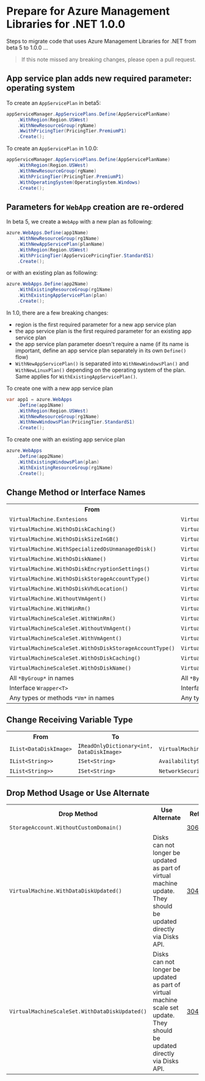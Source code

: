# Prepare for Azure Management Libraries for .NET 1.0.0 #

Steps to migrate code that uses Azure Management Libraries for .NET from beta 5 to 1.0.0 …

> If this note missed any breaking changes, please open a pull request.

## App service plan adds new required parameter: operating system

To create an `AppServicePlan` in beta5:

```C#
appServiceManager.AppServicePlans.Define(AppServicePlanName)
    .WithRegion(Region.USWest)
    .WithNewResourceGroup(rgName)
    .WwithPricingTier(PricingTier.PremiumP1)
    .Create();
```

To create an `AppServicePlan` in 1.0.0:

```C#
appServiceManager.AppServicePlans.Define(AppServicePlanName)
    .WithRegion(Region.USWest)
    .WithNewResourceGroup(rgName)
    .WithPricingTier(PricingTier.PremiumP1)
    .WithOperatingSystem(OperatingSystem.Windows)
    .Create();
```

## Parameters for `WebApp` creation are re-ordered

In beta 5, we create a `WebApp` with a new plan as following:

```C#
azure.WebApps.Define(app1Name)
    .WithNewResourceGroup(rg1Name)
    .WithNewAppServicePlan(planName)
    .WithRegion(Region.USWest)
    .WithPricingTier(AppServicePricingTier.StandardS1)
    .Create();
```

or with an existing plan as following:

```C#
azure.WebApps.Define(app2Name)
    .WithExistingResourceGroup(rg1Name)
    .WithExistingAppServicePlan(plan)
    .Create();
```

In 1.0, there are a few breaking changes:

- region is the first required parameter for a new app service plan
- the app service plan is the first required parameter for an existing app service plan
- the app service plan parameter doesn't require a name (if its name is important, define an app service plan separately in its own `Define()` flow)
- `WithNewAppServicePlan()` is separated into `WithNewWindowsPlan()` and `WithNewLinuxPlan()` depending on the operating system of the plan. Same applies for `WithExistingAppServicePlan()`.

To create one with a new app service plan

```C#
var app1 = azure.WebApps
    .Define(app1Name)
    .WithRegion(Region.USWest)
    .WithNewResourceGroup(rg1Name)
    .WithNewWindowsPlan(PricingTier.StandardS1)
    .Create();
```

To create one with an existing app service plan

```C#
azure.WebApps
    .Define(app2Name)
    .WithExistingWindowsPlan(plan)
    .WithExistingResourceGroup(rg1Name)
    .Create();
```

## Change Method or Interface Names ##

<table>
  <tr>
    <th>From</th>
    <th>To</th>
    <th>Ref</th>
  </tr>
  <tr>
      <td><code>VirtualMachine.Exntesions</code></td>
      <td><code>VirtualMachine.ListExtensions()</code></td>
      <td><a href="https://github.com/Azure/azure-sdk-for-net/pull/2997">#2997</a></td>
  </tr>
  <tr>
    <td><code>VirtualMachine.WithOsDiskCaching()</code></td>
    <td><code>VirtualMachine.WithOSDiskCaching()</code></td>
    <td><a href="https://github.com/Azure/azure-sdk-for-net/pull/3073">#3073</a></td>
  </tr>
  <tr>
    <td><code>VirtualMachine.WithOsDiskSizeInGB()</code></td>
    <td><code>VirtualMachine.WithOSDiskSizeInGB()</code></td>
    <td><a href="https://github.com/Azure/azure-sdk-for-net/pull/3073">#3073</a></td>
  </tr>
  <tr>
    <td><code>VirtualMachine.WithSpecializedOsUnmanagedDisk()</code></td>
    <td><code>VirtualMachine.WithSpecializedOSUnmanagedDisk()</code></td>
    <td><a href="https://github.com/Azure/azure-sdk-for-net/pull/3073">#3073</a></td>
  </tr>
  <tr>
    <td><code>VirtualMachine.WithOsDiskName()</code></td>
    <td><code>VirtualMachine.WithOSDiskName()</code></td>
    <td><a href="https://github.com/Azure/azure-sdk-for-net/pull/3073">#3073</a></td>
  </tr>
  <tr>
    <td><code>VirtualMachine.WithOsDiskEncryptionSettings()</code></td>
    <td><code>VirtualMachine.WithOSDiskEncryptionSettings()</code></td>
    <td><a href="https://github.com/Azure/azure-sdk-for-net/pull/3073">#3073</a></td>
  </tr>
  <tr>
    <td><code>VirtualMachine.WithOsDiskStorageAccountType()</code></td>
    <td><code>VirtualMachine.WithOSDiskStorageAccountType()</code></td>
    <td><a href="https://github.com/Azure/azure-sdk-for-net/pull/3073">#3073</a></td>
  </tr>
  <tr>
    <td><code>VirtualMachine.WithOsDiskVhdLocation()</code></td>
    <td><code>VirtualMachine.WithOSDiskVhdLocation()</code></td>
    <td><a href="https://github.com/Azure/azure-sdk-for-net/pull/3073">#3073</a></td>
  </tr>
  <tr>
    <td><code>VirtualMachine.WithoutVmAgent()</code></td>
    <td><code>VirtualMachine.WithoutVMAgent()</code></td>
    <td><a href="https://github.com/Azure/azure-sdk-for-net/pull/3073">#3073</a></td>
  </tr>
  <tr>
    <td><code>VirtualMachine.WithWinRm()</code></td>
    <td><code>VirtualMachine.WithWinRM()</code></td>
    <td><a href="https://github.com/Azure/azure-sdk-for-net/pull/3073">#3073</a></td>
  </tr>
  <tr>
    <td><code>VirtualMachineScaleSet.WithWinRm()</code></td>
    <td><code>VirtualMachineScaleSet.WithWinRM()</code></td>
    <td><a href="https://github.com/Azure/azure-sdk-for-net/pull/3073">#3073</a></td>
  </tr>
  <tr>
    <td><code>VirtualMachineScaleSet.WithoutVmAgent()</code></td>
    <td><code>VirtualMachineScaleSet.WithoutVMAgent()</code></td>
    <td><a href="https://github.com/Azure/azure-sdk-for-net/pull/3073">#3073</a></td>
  </tr>
  <tr>
    <td><code>VirtualMachineScaleSet.WithVmAgent()</code></td>
    <td><code>VirtualMachineScaleSet.WithVMAgent()</code></td>
    <td><a href="https://github.com/Azure/azure-sdk-for-net/pull/3073">#3073</a></td>
  </tr>
  <tr>
    <td><code>VirtualMachineScaleSet.WithOsDiskStorageAccountType()</code></td>
    <td><code>VirtualMachineScaleSet.WithOSDiskStorageAccountType()</code></td>
    <td><a href="https://github.com/Azure/azure-sdk-for-net/pull/3073">#3073</a></td>
  </tr>
  <tr>
    <td><code>VirtualMachineScaleSet.WithOsDiskCaching()</code></td>
    <td><code>VirtualMachineScaleSet.WithOSDiskCaching()</code></td>
    <td><a href="https://github.com/Azure/azure-sdk-for-net/pull/3073">#3073</a></td>
  </tr>
  <tr>
    <td><code>VirtualMachineScaleSet.WithOsDiskName()</code></td>
    <td><code>VirtualMachineScaleSet.WithOSDiskName()</code></td>
    <td><a href="https://github.com/Azure/azure-sdk-for-net/pull/3073">#3073</a></td>
  </tr>
  <tr>
    <td>All <code>*ByGroup*</code> in names</td>
    <td>All <code>*ByResourceGroup*</code> in names</td>
    <td><a href="https://github.com/Azure/azure-sdk-for-net/pull/3016">#3016</a></td>
  </tr>
  <tr>
    <td>Interface <code>Wrapper&lt;T&gt;</code></td>
    <td>Interface <code>HasInner&lt;T&gt;</code></td>
    <td><a href="https://github.com/Azure/azure-sdk-for-net/pull/2827">#2827</a></td>
  </tr>
  <tr>
    <td>Any types or methods <code>*Vm*</code> in names</td>
    <td>Any types or methods <code>*VM*</code> in names</td>
    <td><a href="https://github.com/Azure/azure-sdk-for-net/pull/2982">#2982</a></td>
  </tr>
</table>



## Change Receiving Variable Type ##

<table>
  <tr>
    <th>From</th>
    <th>To</th>
    <th>For Method</th>
    <th>Ref</th>
  </tr>
  <tr>
    <td><code>IList&lt;DataDiskImage&gt;</code></td>
    <td><code>IReadOnlyDictionary&lt;int, DataDiskImage&gt;</code></td>
    <td><code>VirtualMachineImage.DataDiskImages</code></td>
    <td><a href="https://github.com/Azure/azure-sdk-for-net/pull/2771">#2771</a></td>
  </tr>
  <tr>
    <td><code>IList&lt;String&gt;></code></td>
    <td><code>ISet&lt;String&gt;</code></td>
    <td><code>AvailabilitySet.VirtualMachineIds</code></td>
    <td><a href="https://github.com/Azure/azure-sdk-for-net/pull/3038">3038</a></td>
  </tr>
  <tr>
    <td><code>IList&lt;String&gt;></code></td>
    <td><code>ISet&lt;String&gt;</code></td>
    <td><code>NetworkSecurityGroup.NetworkInterfaceIds</code></td>
    <td><a href="https://github.com/Azure/azure-sdk-for-net/pull/2827">2827</a></td>
  </tr>

</table>


## Drop Method Usage or Use Alternate ##

<table>
  <tr>
    <th>Drop Method</th>
    <th>Use Alternate</th>
    <th>Ref</th>
  </tr>
  <tr>
    <td><code>StorageAccount.WithoutCustomDomain()</code></td>
    <td></td>
    <td><a href="https://github.com/Azure/azure-sdk-for-net/pull/3062">3062</a></td>
  </tr>
  <tr>
    <td><code>VirtualMachine.WithDataDiskUpdated()</code></td>
    <td>Disks can not longer be updated as part of virtual machine update. They should be updated directly via Disks API.</td>
    <td><a href="https://github.com/Azure/azure-sdk-for-net/pull/3049">3049</a></td>
  </tr>
  <tr>
    <td><code>VirtualMachineScaleSet.WithDataDiskUpdated()</code></td>
    <td>Disks can not longer be updated as part of virtual machine scale set update. They should be updated directly via Disks API.</td>
    <td><a href="https://github.com/Azure/azure-sdk-for-net/pull/3049">3049</a></td>
  </tr>
</table>

